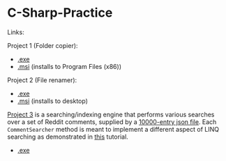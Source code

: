 # C-Sharp-Practice
Links:

Project 1 (Folder copier):
* [.exe](https://github.com/haondt/C-Sharp-Practice/tree/master/P1/Replicator/Replicator/bin/Release)
* [.msi](https://github.com/haondt/C-Sharp-Practice/tree/master/P1/Replicator/Replicator.Installer/bin/Release) (installs to Program Files (x86))

Project 2 (File renamer):
* [.exe](https://github.com/haondt/C-Sharp-Practice/tree/master/P2/Versioner/Versioner/bin/Release)
* [.msi](https://github.com/haondt/C-Sharp-Practice/tree/master/P2/Versioner/Versioner.Installer/bin/Release) (installs to desktop)

[Project 3](https://github.com/haondt/C-Sharp-Practice/tree/master/LINQ/LINQApp) is a searching/indexing engine that performs various searches over a set of Reddit comments, supplied by a [10000-entry json file](https://github.com/haondt/C-Sharp-Practice/blob/master/LINQ/reddit_comments.json). Each `CommentSearcher` method is meant to implement a different aspect of LINQ searching as demonstrated in [this](https://www.tutorialsteacher.com/linq/linq-tutorials) tutorial.
* [.exe](https://github.com/haondt/C-Sharp-Practice/blob/master/LINQ/LINQApp/LINQApp/bin/Release/LINQApp.exe)

